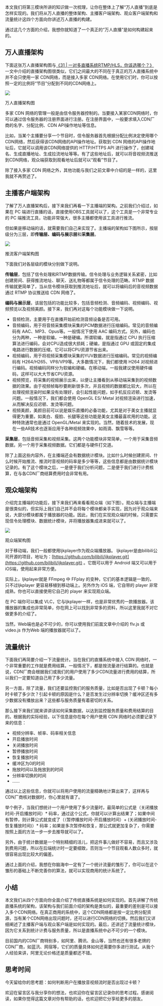 本文我们将第三模块所讲的知识做一次梳理，让你在整体上了解“万人直播”到底是怎样实现的。我们将从万人直播的整体架构、主播客户端架构、观众客户端架构和流量统计这四个方面向你讲述万人直播的构建。

通过这几个方面的介绍，我想你就知道了一个真正的“万人直播”是如何构建起来的。

## 万人直播架构

下面这张万人直播架构图与[《31 | 一对多直播系统RTMP/HLS，你该选哪个？》](https://time.geekbang.org/column/article/140181)一文中介绍的直播架构图很类似，它们之间最大的不同在于真正的万人直播系统中并不会只使用一家 CDN网络，而是接入多家 CDN网络。在使用它们时，你可以按照一定的比例将“节目”分配到不同的CDN网络上。

![](https://static001.geekbang.org/resource/image/4e/bf/4e52d2ea1567a9821e1188f7bc6befbf.png?wh=1142%2A582)

万人直播架构图

多家 CDN 网络的管理一般是由信令服务器控制的。当要接入某家CDN网络时，你可以通过信令服务器的注册界面进行注册。在注册界面中，一般要求填入CDN厂商的名字、分配比例、CDN API操作地址等信息。

比如，当某个主播要分享一个节目时，信令服务器首先根据分配比例决定使用哪个CDN网络，然后获得该CDN网络的API操作地址。获取到 CDN 网络的API操作地址后，它就可以调用该CDN网络提供的 HTTP/HTTPS API 进行操作了，创建域名、生成直播地址、生成拉流地址等等。有了这些地址后，就可以将音视频流推送到CDN网络，观众端获取到观看地址后就可以“观看”节目了。

除了接入多家 CDN 网络之外，其他功能与我们之前文章中介绍的是一样的，这里我就不再赘述了。

## 主播客户端架构

了解了万人直播架构后，接下来我们再看一下主播端的架构。之前我们介绍过，如果在 PC 端进行直播的话，直接使用OBS工具就可以了，这个工具是一个非常专业的 PC 端推流工具，功能非常强大，很多主播都使用该工具进行推流。

但如果是移动端的话，就需要我们自己来实现了。主播端的架构如下图所示，按层级分为三层，即**传输层、编码与展示层**和**采集层**。

![](https://static001.geekbang.org/resource/image/5e/b6/5e0f7b59e401a1939ce3a618082e55b6.png?wh=1142%2A368)

推流客户端架构图

下面我们对各层级的模块分别做下说明。

**传输层**，包括了信令处理和RTMP数据传输。信令处理与业务逻辑关系紧密，比如创建房间、获得推流地址、聊天、送礼物等都属于信令处理的范畴。RTMP 数据传输就更简单了，当从信令模块获取到推流地址后，就可以将编码后的音视频数据通过 RTMP 协议推送给 CDN 网络了。

**编码与展示层**，该层包括的功能比较多，包括音频检测、音频编码、视频编码、视频预览以及视频美颜。接下来，我们再对这每个功能模块做一下说明。

- 音频检测，主要用于在直播开始前检测音频设备是否可用。
- 音频编码，用于将音频采集模块采集的PCM数据进行压缩编码。常见的音频编码有 AAC、MP3、Opus等。一般情况下使用 AAC 编码方式。另外，编码也分为两种，一种是软编，一种是硬编。所谓软编，就是指通过 CPU 执行压缩算法进行编码，会对CPU造成很大损耗；硬编，是指通过 GPU 或固定的集成电路进行数据的压缩，它可以将CPU资源节省出来。
- 视频编码，用于将视频采集模块采集的YUV数据进行压缩编码。常见的视频编码有 H264/H265、VP8/VP9等。大多数情况下，我们都使用 H264 对视频进行编码。视频编码同样分为软编和硬编。在移动端，一般我建议使用硬件编码，这样可以大大节省CPU资源。
- 视频预览，将采集的视频展示出来，以便让主播看到从移动端采集到的视频数据的效果。由于视频帧每秒要刷新很多次，并且视频的数据都比较大，所以在处理视频渲染时如果没有处理好，会引起性能问题，如手机反应迟顿、发烫等问题。一般情况下，我们都会使用 OpenGL ES/ Metal 对视频渲染进行加速，从而解决反应迟顿、发烫等问题。
- 视频美颜，美颜目前可以说是娱乐直播的必备功能，尤其是对于美女主播就显得更为重要。如美白、瘦脸、长腿等这些功能是美女主播最喜欢用的功能。这种特效通常也是通过 OpenGL/Metal 来实现的。当然，随着技术的发展，现在一些AR技术也逐渐应用于各种视频效果中，如雨滴、飘雪等等。

**采集层**，包括音频采集和视频采集。这两个功能模块非常简单，一个用于采集音频数据，另一个用于采集视频数据。它们都是与硬件打交道。

除了上面这些内容外，在主播端还会有数据统计模块。比如什么时候创建房间、什么时候开始推流、推流时音视频的码率是多少等等，这些信息都是由数据统计模块记录的。有了这个模块之后，一是便于我们分析问题，二是便于我们进行计费核算，在与各CDN厂商结算费用时会非常有用。

## 观众端架构

介绍完主播端的功能后，接下来我们再来看看观众端（如下图）。观众端与主播端是很类似的，但实际上我们自己并不会将每个模块都亲手实现，因为对于观众端来说，大部分模块都属于播放器的功能。因此，我们在实现观众端的时候，只需要实现信令处理模块、数据统计模块，并将播放器集成进来就可以了。

![](https://static001.geekbang.org/resource/image/9e/f8/9eb7c783f2ef7ae9158148d34819e1f8.png?wh=1142%2A433)

观众端架构图

对于移动端，我们一般都使用Ijkplayer作为观众端播放器。 Ijkplayer是由bilibili公司开源的项目，地址为：[https://github.com/bilibili/ijkplayer.git](https://github.com/bilibili/ijkplayer.git) 。它既可以用于 Android 端又可以用于 iOS端，使用起来非常方便。

实际上，Ijkplayer就是 FFmpeg 中 FFplay 的变种，它们的基本逻辑是一致的，只不过Ijkplayer 更容易移植到移动端上。另外作为 iOS 端，它自带的 player 非常成熟，你也可以直接使用它自己的 player 来实现观众端。

在 PC 端你可以集成 VLC，它与Ijkplayer一样，也是非常优秀的一款播放器。该播放器的集成也非常简单，你在网上可以找到非常多的资料，所以这里我就不对它做更多的介绍了。

当然，Web端也是必不可少的，你可以使用我们前面文章中介绍的 flv.js 或 video.js 作为Web 端的播放器就可以了。

## 流量统计

下面我们再简要介绍一下流量统计。当在我们的直播系统中接入 CDN 网络时，一个非常重要的工作就是费用结算。一般情况下，都是按流量进行结算的。也就是说，CDN厂商会根据我们或我们的用户使用了多少CDN流量进行费用的结算，所以我们一定要知道自己用了多少流量。

另一方面，除了流量，我们还要监控我们的服务质量，比如是否出现了卡顿？每小时卡顿了多少次？引起卡顿的原因是什么？是否发生过分辨率切换？缓冲区还有多少数据没有播放出来？这些都与服务质量有着密切的关系。

那么接下来我们就来讲讲该如何采集数据，以达到监控服务质量和费用结算的目的。根据我的实际经验，以下信息是你在每个用户使用 CDN 网络时必须要记录下来的信息：

- 视频分辨率、帧率、码率相关信息
- 开启播放时间
- 关闭播放时间
- 暂停播放时间
- 恢复播放时间
- 缓冲区为0的时间
- 拖放时间以及拖放到的时间
- 分辨率切换的时间
- ……

通过以上这些信息，你就可以将用户使用的流量精确地计算出来了，这样再与CDN厂商核对数据时，你心里就有谱了。

举个例子，当我们想统计一个用户使用了多少流量时，最简单的公式是（关闭播放时间-开启播放时间）* 码率，通过这个公式，你就可以计算出结果了；如果中间有暂停，则计算公式就变成了（（暂停播放时间-开启播放时间）+ (关闭播放时间-恢复播放时间)）* 码率；如果是多次暂停和恢复，那公式就更加复杂了，你需要按照上面的方法一步一步去推导就可以了。

另外，由于统计数据是一个特别精细的活儿，把这件事儿做好不容易，而且又涉及到费用问题，所以在后端统计时一定要细致，否则当一个节目观看人数众多时，就很容易出现比较大的偏差。

通过上面的介绍，我想在你脑海中一定有了一个统计流量的雏形了，你可以在这个雏形的基础上不断完善你的算法，就可以实现商用的统计系统了。

## 小结

本文我们从四个方面向你全面介绍了传统直播系统是如何实现的。首先讲解了传统直播系统的架构，该架构与我们前面介绍的架构是类似的，最重要的差别是可以接入多个CDN网络。在真正商用的系统中，这个CDN网络都是按一定比例分配资源，当有某个CDN网络出现问题时，还可以进行CDN网络的切换。然后我们又详细阐述了主播客户端与观众客户端是如何实现的。最后，还讲述了流量统计模块，因为它关系到统计计费与服务质量，所以是直播系统中必不可少的一个模块。

目前国内的CDN厂商特别多，如阿里、腾讯、金山等，当然也还有很多老牌的CDN厂商，如蓝汛、网宿等，它们的质量具体如何还需要你多进行测试。从我个人经验来讲，阿里无论价格还是质量都还不错。

## 思考时间

今天留给你的思考题：如何判断用户在播放音视频流时是否出现过卡顿？

欢迎在留言区与我分享你的想法，也欢迎你在留言区记录你的思考过程。感谢阅读，如果你觉得这篇文章对你有帮助的话，也欢迎把它分享给更多的朋友。
